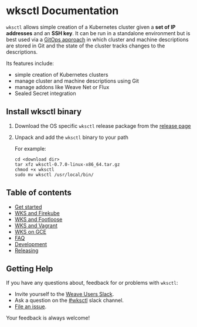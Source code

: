 # wksctl Documentation

`wksctl` allows simple creation of a Kubernetes cluster given a **set of IP addresses** and an **SSH key**. It can be run in a standalone environment but is best used via a [GitOps approach](https://www.weave.works/technologies/gitops/) in which cluster and machine descriptions are stored in Git and the state of the cluster tracks changes to the descriptions.

Its features include:

- simple creation of Kubernetes clusters
- manage cluster and machine descriptions using Git
- manage addons like Weave Net or Flux
- Sealed Secret integration

## Install wksctl binary

1. Download the OS specific `wksctl` release package from the [release page](https://github.com/weaveworks/wksctl/releases)
1. Unpack and add the `wksctl` binary to your path

   For example:

   ```console
   cd <download dir>
   tar xfz wksctl-0.7.0-linux-x86_64.tar.gz
   chmod +x wksctl
   sudo mv wksctl /usr/local/bin/
   ```

## Table of contents

- [Get started](get-started.md)
- [WKS and Firekube](wks-and-firekube.md)
- [WKS and Footloose](wks-and-footloose.md)
- [WKS and Vagrant](wks-and-vagrant.md)
- [WKS on GCE](wks-on-gce.md)
- [FAQ](faq.md)
- [Development](development.md)
- [Releasing](releasing.md)


## Getting Help

If you have any questions about, feedback for or problems with `wksctl`:

- Invite yourself to the <a href="https://slack.weave.works/" target="_blank">Weave Users Slack</a>.
- Ask a question on the [#wksctl](https://weave-community.slack.com/messages/wksctl/) slack channel.
- [File an issue](https://github.com/weaveworks/wksctl/issues/new).

Your feedback is always welcome!
